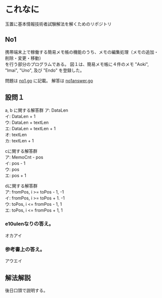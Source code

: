 # これなに  
玉置に基本情報技術者試験解法を解くためのリポジトリ  

## No1
携帯端末上で稼働する簡易メモ帳の機能のうち、メモの編集処理（メモの追加・削除・変更・移動）  
を行う部分のプログラムである。
図１は、簡易メモ帳に４件のメモ "Aoki", "Imai", "Uno", 及び "Endo" を登録した。  

問題は [no1.go](no1.go) に記載。
解答は [no1answer.go](no1answer.go)


## 設問１  
a, b に関する解答群
ア: DataLen  
イ: DataLen + 1  
ウ: DataLen + textLen  
エ: DataLen + textLen + 1  
オ: textLen  
カ: textLen + 1  

cに関する解答群  
ア: MemoCnt - pos  
イ: pos - 1  
ウ: pos  
エ: pos + 1  

dに関する解答群  
ア: fromPos, i >= toPos - 1, -1  
イ: fromPos, i >= toPos + 1. -1  
ウ: toPos, i <= fromPos - 1, 1  
エ: toPos, i <= fromPos + 1, 1  

### e10ulenなりの答え。  
オカアイ  
### 参考書上の答え。  
アウエイ  

## 解法解説  
後日口頭で説明する。

